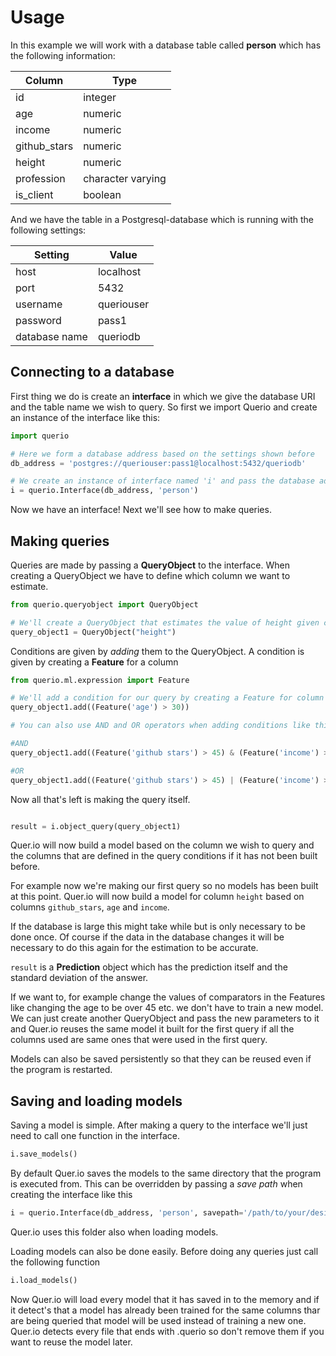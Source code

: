 # Usage

In this example we will work with a database table called **person** which has the following information:

| Column | Type |
| --- | --- |
| id | integer |
| age | numeric |
|income       | numeric           |  
 github_stars | numeric           |   
 height       | numeric           |  
 profession   | character varying |
 is_client    | boolean   |

 And we have the table in a Postgresql-database which is running with the following settings:

| Setting | Value |
| --- | --- |
| host | localhost |
| port | 5432 |
| username | queriouser |
| password | pass1 |
| database name | queriodb |

 ## Connecting to a database
 
First thing we do is create an **interface** in which we give the database URI and the table name we wish to query. So first we import Querio and create an instance of the interface like this:

```python
import querio

# Here we form a database address based on the settings shown before
db_address = 'postgres://queriouser:pass1@localhost:5432/queriodb'

# We create an instance of interface named 'i' and pass the database address and desired table name to it
i = querio.Interface(db_address, 'person')

```

Now we have an interface! Next we'll see how to make queries.

## Making queries

Queries are made by passing a **QueryObject**
 to the interface. When creating a QueryObject we have to define which column we want to estimate.
 
 ```python
from querio.queryobject import QueryObject

# We'll create a QueryObject that estimates the value of height given certain conditions
query_object1 = QueryObject("height")
```

Conditions are given by *adding* them to the QueryObject. A condition is given by creating a **Feature** for a column 
 ```python
from querio.ml.expression import Feature

# We'll add a condition for our query by creating a Feature for column 'age' and a condition that is has to be over 30
query_object1.add((Feature('age') > 30))

# You can also use AND and OR operators when adding conditions like this

#AND
query_object1.add((Feature('github stars') > 45) & (Feature('income') > 6000))

#OR
query_object1.add((Feature('github stars') > 45) | (Feature('income') > 6000))

```

Now all that's left is making the query itself.

 ```python

result = i.object_query(query_object1)

```

Quer.io will now build a model based on the column we wish to query and the columns that are defined in the query conditions if it has not been built before. 

For example now we're making our first query so no models has been built at this point. Quer.io will now build a model for column `height` based on columns `github_stars`, `age` and `income`.

If the database is large this might take while but is only necessary to be done once. Of course if the data in the database changes it will be necessary to do this again for the estimation to be accurate.

`result` is a **Prediction** object which has the prediction itself and the standard deviation of the answer.

If we want to, for example change the values of comparators in the Features like changing the age to be over 45 etc. we don't have to train a new model. We can just create another QueryObject and pass the new parameters to it and Quer.io reuses the same model it built for the first query if all the columns used are same ones that were used in the first query. 

Models can also be saved persistently so that they can be reused even if the program is restarted.


## Saving and loading models

Saving a model is simple. After making a query to the interface we'll just need to call one function in the interface.

 ```python
i.save_models()
```

By default Quer.io saves the models to the same directory that the program is executed from. This can be overridden by passing a *save path* when creating the interface like this

```python
i = querio.Interface(db_address, 'person', savepath='/path/to/your/desired/folder')
```

Quer.io uses this folder also when loading models.

Loading models can also be done easily. Before doing any queries just call the following function

 ```python
i.load_models()
```

Now Quer.io will load every model that it has saved in to the memory and if it detect's that a model has already been trained for the same columns thar are being queried that model will be used instead of training a new one. Quer.io detects every file that ends with .querio so don't remove them if you want to reuse the model later.